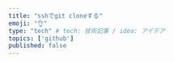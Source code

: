```yaml
---
title: "sshでgit cloneする"
emoji: "👌"
type: "tech" # tech: 技術記事 / idea: アイデア
topics: ['github']
published: false
---
```


